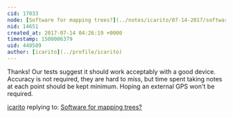 ```yaml
---
cid: 17033
node: [Software for mapping trees?](../notes/icarito/07-14-2017/software-for-mapping-trees)
nid: 14651
created_at: 2017-07-14 04:26:19 +0000
timestamp: 1500006379
uid: 448589
author: [icarito](../profile/icarito)
---
```


Thanks! Our tests suggest it should work acceptably with a good device. Accuracy is not required, they are hard to miss, but time spent taking notes at each point should be kept minimum. Hoping an external GPS won't be required.

[icarito](../profile/icarito) replying to: [Software for mapping trees?](../notes/icarito/07-14-2017/software-for-mapping-trees)

